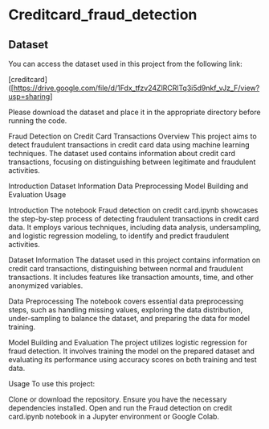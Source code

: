 # Creditcard_fraud_detection

## Dataset
You can access the dataset used in this project from the following link:

[creditcard]([https://drive.google.com/file/d/1Fdx_tfzv24ZlRCRlTq3i5d9nkf_vJz_F/view?usp=sharing]

Please download the dataset and place it in the appropriate directory before running the code.


Fraud Detection on Credit Card Transactions
Overview
This project aims to detect fraudulent transactions in credit card data using machine learning techniques. The dataset used contains information about credit card transactions, focusing on distinguishing between legitimate and fraudulent activities.

Introduction
Dataset Information
Data Preprocessing
Model Building and Evaluation
Usage


Introduction
The notebook Fraud detection on credit card.ipynb showcases the step-by-step process of detecting fraudulent transactions in credit card data. It employs various techniques, including data analysis, undersampling, and logistic regression modeling, to identify and predict fraudulent activities.

Dataset Information
The dataset used in this project contains information on credit card transactions, distinguishing between normal and fraudulent transactions. It includes features like transaction amounts, time, and other anonymized variables.

Data Preprocessing
The notebook covers essential data preprocessing steps, such as handling missing values, exploring the data distribution, under-sampling to balance the dataset, and preparing the data for model training.

Model Building and Evaluation
The project utilizes logistic regression for fraud detection. It involves training the model on the prepared dataset and evaluating its performance using accuracy scores on both training and test data.

Usage
To use this project:

Clone or download the repository.
Ensure you have the necessary dependencies installed.
Open and run the Fraud detection on credit card.ipynb notebook in a Jupyter environment or Google Colab.
